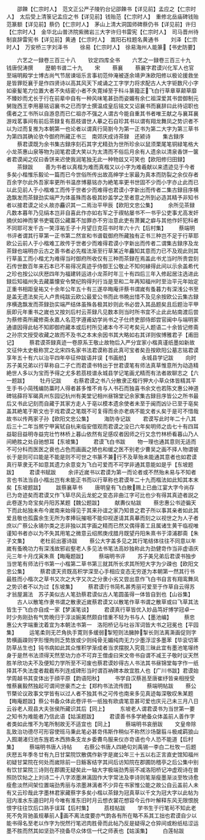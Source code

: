 <!-- { "loadSidebar": true } -->
　　邵餗【仁宗时人】　范文正公严子陵钓台记邵餗书【详见前】孟应之【仁宗时人】　太后受上清箓记孟应之书【详见前】钱贻范【仁宗时人】　重修北岳庙碑钱贻范篆额【详见前】蔡仍【仁宗时人】　茅山上清大洞国师碑蔡仍书【详见前】许归【仁宗时人】　金华北山普济院紫微岩三大字许归书雷宪【仁宗时人】　司马晋州待制哀辞雷宪书【详见前】黄通【仁宗时人】　嵩阳石柱题名黄通书
　　刘泽【仁宗时人】　万安桥三字刘泽书
　　徐易【仁宗时人】　徐易海州人能篆【书史防要】

　　六艺之一録卷三百三十八
　　钦定四库全书
　　六艺之一録卷三百三十九　　钱唐倪涛撰
　　歴朝书谱二十九
　　宋
　　蔡襄
　　蔡襄字君谟兴化军人也官至端明殿学士博古尚气节居谏垣乐言事初范仲淹被逐余靖尹洙欧阳修以极论援救坐是皆罪贬襄于是作四贤诗以高其风天下咸诵之工字学力将求配古人大字钜数尺小字如豪髪笔力位置大者不失结密小者不失寛绰至于科斗篆籀正飞白行草章草颠草靡不臻妙而尤长于行在前辈中自有一种风味笔甚劲而姿媚有余仁祖深爱其书尝御制元舅陇西王李用墓铭诏襄书之已而学士撰温成皇后铭文又诏襄书而襄辞曰此待诏职也儒者之工书所以自游息而已仁祖亦不强之人谓古今能自重其书者唯王献之与襄耳襄游戏茗事间有前后茶録复有茘枝谱世人摹之石自珍其书以谓有翔龙舞凤之势识者不以为过而复推为本朝第一也论者以谓真行简劄今为第一正书为第二大字为第三草书为第四其确论欤今御府所藏正书三　南郊庆成诗茶録　还颍诗
　　集古録序
　　蔡君谟既为余书集古録序刻石其字尤精劲为世所珍余以鼠须栗尾笔铜緑笔格大小龙茶惠山泉等物为润笔君谟大笑以为太清而不俗后月余有人遗余以清泉香饼一箧者君谟闻之叹曰香饼来迟使我润笔独无此一种物兹又可笑也【欧阳修归田録】
　　茶録跋
　　善为书者以真楷为难而真楷又以小字为难羲献以来遗迹见于今者多矣小楷惟乐毅论一篇而已今世俗所传出故高绅学士家最为真本而防裂之余仅存者百余字尔此外吾家率更所书温彦博墓铭亦为絶笔率更书世固不少而小字亦止此而已以此见前人于小楷难工而传于世者少而难得也君谟小字新出而传者二集古録目序横逸飘发而茶録劲实端严为体虽殊而各极其妙盖学之至者意之所到必造其精予非知书者以接君谟之论乆故亦麤识其一二焉治平甲辰【欧阳文忠公集】
　　余所见茶録凡数本暮年乃见绢本岂非自喜此作亦如右军之于禊帖屡书不一书乎公吏事尤高发奸摘伏如神而掌书吏辄窃公藏藁不加罪亦不穷治意此吏有萧翼之癖与其他作奸犯科者不同耶可发千古一笑淳祐壬子十月望日克荘书时年六十六【后村集】
　　蔡端明书评者谓其行草第一正书第二然宣和书谱载御府所藏独有正书三种岂不足于行草耶欧公云前人于小楷难工故传于世者少而难得君谟小字新出而传者二谓集古録序及龙茶録也端明亦云古之善书者必先楷法渐至行草某近年麤知其意而力已不及观此则其行草虽工而小楷尤为难得当时御府所收仅有三种而茶録在焉盖此书尤当时所贵尝刻石传世数百年来石本已不易得况真迹乎侍御王公敬止不知何縁得此间以示余盖希代之珍也按公以庆厯四年为福建转运进小龙茶时年三十有四后三年入修起居注选进此録后知福州失去藏藁懐安令樊纪购得刋行当是至和二年再知福州时至治平元年始定正重书相距皇祐又十余年公年五十有三遂卒晦庵评蔡书谓嵗有蚤暮力有深浅公书至是盖无遗法矣元人卢贵纯跋云欧公最爱公书而此书晩出惜不及见余按欧公云集古録序横逸飘发而茶録劲实端严结体虽殊各极其妙则此书必尝入其品题矣且后题治平甲辰即元年重书之嵗也又按刘后村云茶録凡见数本则当时所书宜不止此此帖南渡后尝为蔡修斋所藏修斋永嘉人名范字遵甫幼学尚书之子仕终吏部侍郎尝官闽中与端明家通谱因得此帖不知即御府藏本或后村所见诸本今不可考矣元人题语二十余皆记修斋之孙宗文授受收藏之故而不及书之本末余因书其大略如右其详则俟博雅君子【甫田记】
　　蔡君谟茶録真迹一卷原系王敬止故物后入严分宜家小楷真谨纸墨如新故文征仲太史极称赏之北宋四名家书法君谟称首此真可宝者矣丑按欧阳公墓志铭君谟享年五十有六以治平四年卒征仲跋语并误【书画舫】
　　永城县学记跋
　　向时苏子美兄弟以行草称自二子亡而君谟书特出于世君谟笔有师法真草惟意所为动造精絶世人多以为宝而予得之尤多若茘枝谱永城县学记笔画尤精而有法者故聊志之【六一题跋】
　　牡丹记跋
　　右蔡君谟之书八分散隶正楷行狎大小草众体皆精其平生手书小简残编防藁时人得者甚多惟不肯与人书石而独喜书余文也若陈文惠公神道碑铭薛将军碣真州东园记杭州有美堂记相州昼锦堂记余家集古録目序皆公之所书最后又书此记刻而自藏于其家方走人于亳以模本遗余使者未至于闽而凶讣已至于亳矣盖其絶笔于斯文也于戏君谟之笔既不可复得而余亦老病不能文者乆矣于是可不惜哉故书以传两家子孙【欧阳文忠公集】
　　海防寺记跋
　　君谟写此时年二十八其后三十二年当熈宁甲寅轼自杭来临安借观而君谟之没已六年矣明师之齿七十有四耳益聪目益明寺益完壮竹林桥上暮山依然有足感叹者因师之行又念竹林桥看暮山乃人间絶胜之处自驰想耳【东坡集】
　　君谟飞白书跋
　　物一理也通其意则无适而不可分科而医医之衰也占色而画画之陋也和缓之医不别老少曹吴之画不择人物谓彼长于是则可曰能是不能是则不可世之书篆不兼行不及草殆未能通其意者也如君谟真行草隶无不如意其遗力余意变为飞白可爱而不可学非通其意能如是乎【东坡题跋】
　　君谟书赋跋
　　余评近嵗书以君谟为第一而论者或不然殆未易与不知者言也书法当自小楷出岂有未能正书而以行草称也君谟年二十九而楷法如此知其本末矣【东坡题跋】
　　跋蔡襄草书
　　唐明皇有飞白散赐上已曲江宴大字今尚存已为竒迹矣而君谟又作飞草尽风云龙蛇之变态非曲江字可比也少有得其真迹者説之此卷遂为竒宝矣丹阳苏某题【魏公题跋】
　　献夀仪帖跋
　　蔡忠惠公书迹徧天下而此帖独未布今嵗南来始得见于其来孙谊之家乃知昔之君子所以事其亲者如此其爱且敬也孤露余生无所为孝捧玩摧咽不能仰视遂请其真摹而刻之以视世之为人子者庶以广蔡公永锡尔类之志非独以其字画之精而已然又偶得善工且属诸生黄干临视唯谨知书者亦以为不失其用笔之微意云绍熈庚戌腊月既望丹阳朱熹书于漳浦郡斋【朱子文集】
　　老杜前出塞诗跋
　　蔡公大字盖多见之其行笔结体往往不同意以年嵗有蚤晩功力有深浅故邪岩壑老人多见法书笔法高妙独称此为劲健竒作当非虚语庆元三年十月戊寅朱熹【晦庵题跋】
　　蔡端明书评
　　苏子美兄弟后君谟书独步当世笔有师法行书第一小楷第二草书第三就其所长求其所短大字为少疎也【欧阳文忠公集】
　　蔡君谟天资既高积学深至心手相应变态无穷遂为本朝第一然其行书最胜而小楷次之草书又次之大字又次之分隶小劣又尝出意作飞白书自言有翔鸾舞凤之势识者不以为过【东坡集】
　　蔡君谟行书简札甚秀丽可爱至于作草自云得苏才翁屋漏法　苏子美似古人笔劲蔡君谟似古人笔圆虽得一体皆自到也【山谷集】
　　古人以散笔作隶书谓之散隶近嵗蔡君谟又以散笔作草书谓之散草或曰飞草其法皆生于飞白亦自成一家【梦溪笔谈】
　　君谟真行草皆优入妙品笃好博学冠卓一时少务刚劲有气势晩归于淳淡婉美然颇自惜重不轻为书与人【墨池编】
　　蔡忠惠公大字端重沈着宜为本朝法书第一　洛阳桥记与吐谷浑词皆大书之冠冕也【平园集】
　　运笔柔则无芒角执手寛则多缓弱掣短则法臃肿掣长则法离澌画促则字势横画疎则字形慢拘则乏势放或少则纯骨无媚纯肉无力少墨浮涩多墨苯【毕衮切苯防草丛生也】钝书病如此其众惟积学渐成者当求摆脱入究竟三昧此宜有墨池笔塜终身于是然书法须得天然至功力亦不可弃王僧虔曰宋文帝书自谓不减王子敬时议天然胜羊欣功夫不及便知力学所至不可废也蔡君谟妙得古人书法其书昼锦堂每字作一纸择其不失法度者裁截布列连成碑形当时谓百衲碑本故宜胜人也【广川书跋】君谟始学周越书其变体出于顔平原【韵语阳秋】
　　书学自汉蔡邕至唐崔纾皆亲相授受惟蔡襄毅然独起可谓间世豪杰之士【郑枃书法流传图】
　　蔡端明帖跋
　　蔡公节槩论议政事文学皆有以过人者不独其书之可传也南来多见真迹每深敬叹朱某题【晦庵题跋】蔡公书备众体此卷评书一纸独有欧虞笔意甚可爱也庆元己未三月八日云谷老人观县大夫张侯所藏识其后【同上】
　　东坡老人谓君谟书为当世第一要之知书为难能者乃信此语【姑溪题跋】
　　君谟善书多学絶备众体盖前人善作字者类如此惟不为笔所制故无不适宜也【同上】
　　蔡端明书哀册跋
　　文皇帝除乱致治功德尽可形容使班马秉此笔必甚竒伟斯作稍似不称然沙场罄翦斗极咸羁狼山入囿潮渚归池东旌若木西斾条支龙乡委賮鸟服来仪亦竒语也今人恐不能道【后村集】
　　蔡端明书唐人诗帖
　　右蔡公书唐人四絶句刘禹锡一李白二杜牧一后题庆厯五年季冬廿有九日甘棠院饮散偶作新字是嵗公年三十五以右正言直史馆知福州初疑甘棠院在何处而嵗除前一日觞客结字其间后访知院在郡圃防稽亭之后公集中别有饮甘棠院三诗则在郡圃无疑矣此一轴大字极端劲秀丽不减洛阳桥记冲虚观诗在普照防饮帖之上刘诗二十八字浓墨淋漓固作大字常法及李诗则笔渐瘦墨渐淡至牧诗愈瘦愈淡然间架位置端劲秀丽与浓墨淋漓者不少异在书家惟公能之故公自云盖前人未有又云珍哉此字墨林君家藏蔡字多矣小楷以茶録为冠真草以千文为冠大字以此帖为冠内淮水东邉旧时月今唯有淮东旧时月云想衣裳花想容今云作叶解释东风无限恨脱恨字往往饮后口熟手误耳【后村集】
　　茘枝帖跋
　　学书生于行笔茍不知此老死不免背驰虽规摹前人画不离法度要亦气韵各有所在略不系其工拙也君谟自少以能书得名至老以作字为悦然行笔迟肉胜骨而此帖乃反是疑得之仓猝间或粉纸枯涩运墨不胜而然其如坚劲不挠备尽众体信一代之师表也【姑溪集】
　　白莲帖跋

